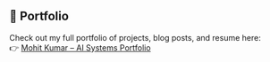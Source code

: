## 🚀 Portfolio
Check out my full portfolio of projects, blog posts, and resume here:  
👉 [Mohit Kumar – AI Systems Portfolio](https://sticky-olivine-0e7.notion.site/Mohit-Kumar-AI-Systems-Portfolio-1de8d76e326b8062b1dfc63050cc47b3)
